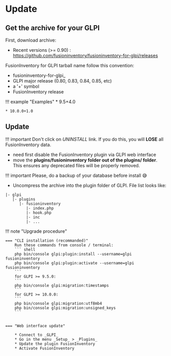 # Update

## Get the archive for your GLPI

First, download archive: 

* Recent versions (>= 0.90) : <https://github.com/fusioninventory/fusioninventory-for-glpi/releases>

FusionInventory for GLPI tarball name follow this convention:

* fusioninventory-for-glpi_
* GLPI major release (0.80, 0.83, 0.84, 0.85, etc)
* a '+' symbol
* FusionInventory release

!!! example "Examples"
    * 9.5+4.0
    
    * 10.0.0+1.0


## Update

!!! important
    Don't click on <em>UNINSTALL</em> link. If you do this, you will **LOSE** all FusionInventory data.


* need first disable the FusionInventory plugin via GLPI web interface 
* move the **plugins/fusioninventory folder out of the plugins/ folder**. This ensures any deprecated files will be properly removed.


!!! important
    Please, do a backup of your database before install :sweat_smile:

* Uncompress the archive into the plugin folder of GLPI. File list looks like:

```
|- glpi
   |- plugins
      |- fusioninventory
         |- index.php
         |- hook.php
         |- inc
         |- ...
```

!!! note "Upgrade procedure"

    === "CLI installation (recommanded)"
        Run these commands from console / terminal:
        ``` shell
        php bin/console glpi:plugin:install --username=glpi fusioninventory
        php bin/console glpi:plugin:activate --username=glpi fusioninventory
        ```
        for GLPI >= 9.5.0:
        ```
        php bin/console glpi:migration:timestamps
        ```
        for GLPI >= 10.0.0:
        ```
        php bin/console glpi:migration:utf8mb4 
        php bin/console glpi:migration:unsigned_keys
        ```


    === "Web interface update"

        * Connect to _GLPI_
        * Go in the menu _Setup_ > _Plugins_
        * Update the plugin FusionInventory
        * Activate FusionInventory 


